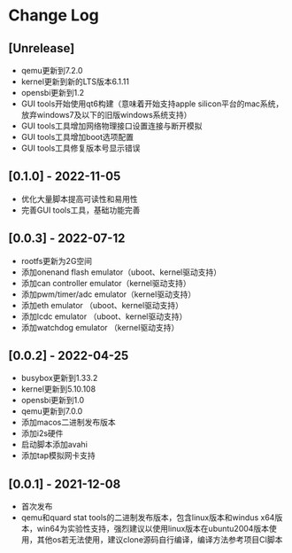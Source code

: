 # Change Log

## [Unrelease]

- qemu更新到7.2.0
- kernel更新到新的LTS版本6.1.11
- opensbi更新到1.2
- GUI tools开始使用qt6构建（意味着开始支持apple silicon平台的mac系统，放弃windows7及以下的旧版windows系统支持）
- GUI tools工具增加网络物理接口设置连接与断开模拟
- GUI tools工具增加boot选项配置
- GUI tools工具修复版本号显示错误

## [0.1.0] - 2022-11-05

- 优化大量脚本提高可读性和易用性
- 完善GUI tools工具，基础功能完善

## [0.0.3] - 2022-07-12

- rootfs更新为2G空间
- 添加onenand flash emulator（uboot、kernel驱动支持）
- 添加can controller emulator（kernel驱动支持）
- 添加pwm/timer/adc emulator（kernel驱动支持）
- 添加eth emulator （uboot、kernel驱动支持）
- 添加lcdc emulator （uboot、kernel驱动支持）
- 添加watchdog emulator （kernel驱动支持）

## [0.0.2] - 2022-04-25

- busybox更新到1.33.2
- kernel更新到5.10.108
- opensbi更新到1.0
- qemu更新到7.0.0
- 添加macos二进制发布版本
- 添加i2s硬件
- 启动脚本添加avahi
- 添加tap模拟网卡支持

## [0.0.1] - 2021-12-08

- 首次发布
- qemu和quard stat tools的二进制发布版本，包含linux版本和windus x64版本，win64为实验性支持，强烈建议以使用linux版本在ubuntu2004版本使用，其他os若无法使用，建议clone源码自行编译，编译方法参考项目CI脚本
